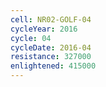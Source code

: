 ```yaml
---
cell: NR02-GOLF-04
cycleYear: 2016
cycle: 04
cycleDate: 2016-04
resistance: 327000
enlightened: 415000 
---
```

      